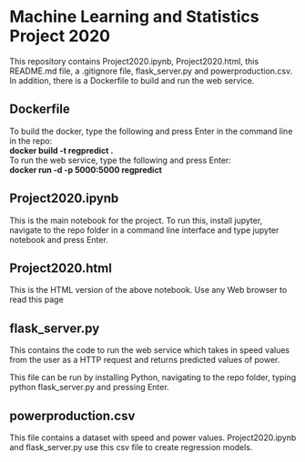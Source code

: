 # Machine Learning and Statistics Project 2020
This repository contains Project2020.ipynb, Project2020.html, this README.md file, a .gitignore file, flask_server.py and powerproduction.csv. In addition, there is a Dockerfile to build and run the web service.

## Dockerfile
To build the docker, type the following and press Enter  in the command line in the repo: <br>
**docker build -t regpredict .**
<br>
To run the web service, type the following and press Enter:
<br>
**docker run -d -p 5000:5000 regpredict**


## Project2020.ipynb
This is the main notebook for the project. To run this, install jupyter, navigate to the repo folder in a command line interface and type jupyter notebook and press Enter.

## Project2020.html
This is the HTML version of the above notebook. Use any Web browser to read this page

## flask_server.py
This contains the code to run the web service which takes in speed values from the user as a HTTP request and returns predicted values of power.

This file can be run by installing Python, navigating to the repo folder, typing python flask_server.py and pressing Enter.

## powerproduction.csv
This file contains a dataset with speed and power values. Project2020.ipynb and flask_server.py use this csv file to create regression models.


